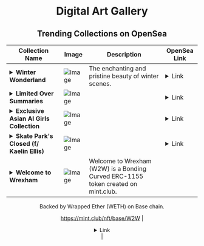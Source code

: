 <div align="center">

# Digital Art Gallery

## Trending Collections on OpenSea

| Collection Name                       | Image                                                                                     | Description                       | OpenSea Link                                                                                          |
|---------------------------------------|-------------------------------------------------------------------------------------------|-----------------------------------|--------------------------------------------------------------------------------------------------------|
| **<details><summary>Winter Wonderland</summary></details>** | ![Image](https://i.seadn.io/s/raw/files/8cdb47836d52577edd1375b329e58f91.jpg?w=500&auto=format?w=200&auto=format) | The enchanting and pristine beauty of winter scenes. | <details><summary>Link</summary>[Winter Wonderland](https://opensea.io/collection/winter-wonderland-17)</details> |
| **<details><summary>Limited Over Summaries</summary></details>** | ![Image](https://i.seadn.io/s/raw/files/db023cca106f4d8bd0080353feaed2d6.jpg?w=500&auto=format?w=200&auto=format) |  | <details><summary>Link</summary>[Limited Over Summaries](https://opensea.io/collection/limited-over-summaries)</details> |
| **<details><summary>Exclusive Asian AI Girls Collection</summary></details>** | ![Image](https://i.seadn.io/s/raw/files/ec3d6657b79e2109f4866a7ad58302df.jpg?w=500&auto=format?w=200&auto=format) |  | <details><summary>Link</summary>[Exclusive Asian AI Girls Collection](https://opensea.io/collection/exclusive-asian-ai-girls-collection)</details> |
| **<details><summary>Skate Park's Closed (f/ Kaelin Ellis)</summary></details>** | ![Image](https://i.seadn.io/s/raw/files/1b8991d60ea3ce2328efe6e5311087f5.jpg?w=500&auto=format?w=200&auto=format) |  | <details><summary>Link</summary>[Skate Park's Closed (f/ Kaelin Ellis)](https://opensea.io/collection/skate-park-s-closed-f-kaelin-ellis)</details> |
| **<details><summary>Welcome to Wrexham</summary></details>** | ![Image](https://i.seadn.io/s/raw/files/5b3355745210b7701ab297d2df5cd6d3.jpg?w=500&auto=format?w=200&auto=format) | Welcome to Wrexham (W2W) is a Bonding Curved ERC-1155 token created on mint.club.

Backed by Wrapped Ether (WETH) on Base chain.

https://mint.club/nft/base/W2W | <details><summary>Link</summary>[Welcome to Wrexham](https://opensea.io/collection/welcome-to-wrexham)</details> |

</div>